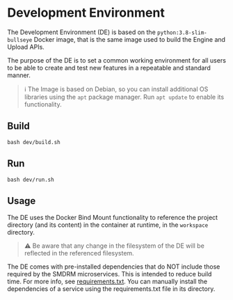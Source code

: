 # Development Environment

The Development Environment (DE) is based on the `python:3.8-slim-bullseye` Docker image,
that is the same image used to build the Engine and Upload APIs.

The purpose of the DE is to set a common working environment for all users to be able to
create and test new features in a repeatable and standard manner.

> :information_source: The Image is based on Debian, so you can install additional OS libraries using the `apt`
> package manager. Run `apt update` to enable its functionality.

## Build
```shell
bash dev/build.sh
```

## Run
```shell
bash dev/run.sh
```

## Usage

The DE uses the Docker Bind Mount functionality to reference the project directory (and its content) in the container
at runtime, in the `workspace` directory.

> :warning: Be aware that any change in the filesystem of the DE will be reflected in the referenced filesystem.

The DE comes with pre-installed dependencies that do NOT include those required by the SMDRM microservices.
This is intended to reduce build time. For more info, see [requirements.txt](requirements.txt).
You can manually install the dependencies of a service using the requirements.txt file in its directory.
